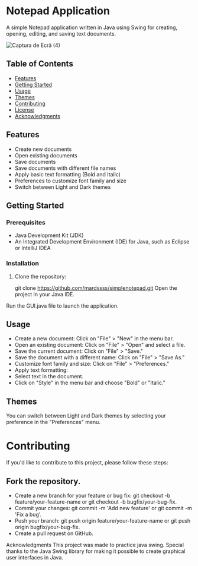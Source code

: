 # Notepad Application

A simple Notepad application written in Java using Swing for creating, opening, editing, and saving text documents.


![Captura de Ecrã (4)](https://github.com/Mardssss/SimpleNotepad/assets/136364324/f0129504-d22f-43c8-b28d-965fc2f5c09a)


## Table of Contents

- [Features](#features)
- [Getting Started](#getting-started)
- [Usage](#usage)
- [Themes](#themes)
- [Contributing](#contributing)
- [License](#license)
- [Acknowledgments](#acknowledgments)

## Features

- Create new documents
- Open existing documents
- Save documents
- Save documents with different file names
- Apply basic text formatting (Bold and Italic)
- Preferences to customize font family and size
- Switch between Light and Dark themes

## Getting Started

### Prerequisites

- Java Development Kit (JDK)
- An Integrated Development Environment (IDE) for Java, such as Eclipse or IntelliJ IDEA

### Installation

1. Clone the repository:

   
   git clone https://github.com/mardssss/simplenotepad.git
Open the project in your Java IDE.

Run the GUI.java file to launch the application.

## Usage
- Create a new document: Click on "File" > "New" in the menu bar.
- Open an existing document: Click on "File" > "Open" and select a file.
- Save the current document: Click on "File" > "Save."
- Save the document with a different name: Click on "File" > "Save As."
- Customize font family and size: Click on "File" > "Preferences."
- Apply text formatting:
- Select text in the document.
- Click on "Style" in the menu bar and choose "Bold" or "Italic."
## Themes
You can switch between Light and Dark themes by selecting your preference in the "Preferences" menu.

# Contributing
If you'd like to contribute to this project, please follow these steps:

## Fork the repository.
- Create a new branch for your feature or bug fix: git checkout -b feature/your-feature-name or git checkout -b bugfix/your-bug-fix.
- Commit your changes: git commit -m 'Add new feature' or git commit -m 'Fix a bug'.
- Push your branch: git push origin feature/your-feature-name or git push origin bugfix/your-bug-fix.
- Create a pull request on GitHub.

Acknowledgments
This project was made to practice java swing.
Special thanks to the Java Swing library for making it possible to create graphical user interfaces in Java.
